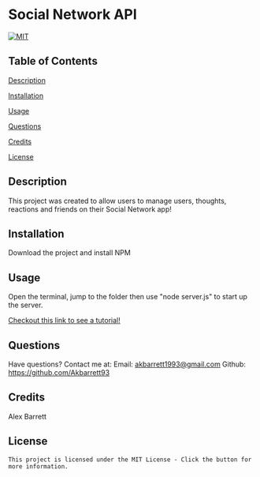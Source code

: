 # Social Network API

  [![MIT](https://img.shields.io/badge/License-MIT-yellow.svg)](https://lbesson.mit-license.org/)

  ## Table of Contents

  [Description](#description)

  [Installation](#installation)

  [Usage](#usage)

  [Questions](#questions)

  [Credits](#credits)

  [License](#license)

  ## Description
  This project was created to allow users to manage users, thoughts, reactions and friends on their Social Network app!

  ## Installation
  Download the project and install NPM

  ## Usage
  Open the terminal, jump to the folder then use "node server.js" to start up the server.
  
  [Checkout this link to see a tutorial!](https://drive.google.com/file/d/1G0xWCfA_BPe1yHCcNhD3zDtmkYM7fSeJ/view?usp=share_link)


  ## Questions
  Have questions? Contact me at:
  Email: akbarrett1993@gmail.com
  Github: https://github.com/Akbarrett93

  ## Credits
  Alex Barrett

  ## License
    This project is licensed under the MIT License - Click the button for more information.
